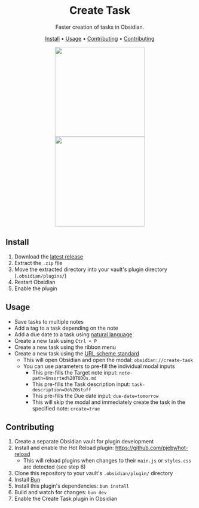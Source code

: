 <h1 align="center">Create Task</h1>

<p align="center">Faster creation of tasks in Obsidian.</p>

<p align="center">
  <a href="#install">Install</a> • <a href="#usage">Usage</a> • <a href="#contributing">Contributing</a> • <a href="#contributing">Contributing</a>
</p>

<p align="center">
  <a href="https://github.com/simonknittel/obsidian-create-task/blob/main/docs/new-task.png" style="display: block;">
    <img src="https://github.com/simonknittel/obsidian-create-task/blob/main/docs/new-task.png?raw=true" height="240">
  </a>

  <a href="https://github.com/simonknittel/obsidian-create-task/blob/main/docs/settings.png" style="display: block;">
    <img src="https://github.com/simonknittel/obsidian-create-task/blob/main/docs/settings.png?raw=true" height="240">
  </a>
</p>

## Install

1. Download the [latest release](https://github.com/simonknittel/obsidian-create-task/releases/latest/download/obsidian-create-task.zip)
2. Extract the `.zip` file
3. Move the extracted directory into your vault's plugin directory (`.obsidian/plugins/`)
4. Restart Obsidian
5. Enable the plugin

## Usage

- Save tasks to multiple notes
- Add a tag to a task depending on the note
- Add a due date to a task using [natural language](https://github.com/wanasit/chrono)
- Create a new task using `Ctrl + P`
- Create a new task using the ribbon menu
- Create a new task using the [URL scheme standard](https://help.obsidian.md/Extending+Obsidian/Obsidian+URI)
  - This will open Obsidian and open the modal: `obsidian://create-task`
  - You can use parameters to pre-fill the individual modal inputs
    - This pre-fills the Target note input: `note-path=Unsorted%20TODOs.md`
    - This pre-fills the Task description input: `task-description=Do%20stuff`
    - This pre-fills the Due date input: `due-date=tomorrow`
    - This will skip the modal and immediately create the task in the specified note: `create=true`

## Contributing

1. Create a separate Obsidian vault for plugin development
2. Install and enable the Hot Reload plugin: <https://github.com/pjeby/hot-reload>
   - This will reload plugins when changes to their `main.js` or `styles.css` are detected (see step 6)
3. Clone this repository to your vault's `.obsidian/plugin/` directory
4. Install [Bun](https://bun.sh/)
5. Install this plugin's dependencies: `bun install`
6. Build and watch for changes: `bun dev`
7. Enable the Create Task plugin in Obsidian
